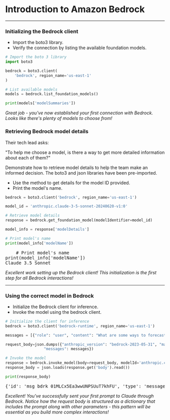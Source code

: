 # Introduction to Amazon Bedrock
---
### Initializing the Bedrock client
* Import the boto3 library.
* Verify the connection by listing the available foundation models.
```python
# Import the boto 3 library
import boto3

bedrock = boto3.client(
    'bedrock', region_name='us-east-1'
)

# List available models
models = bedrock.list_foundation_models()

print(models['modelSummaries'])
```
*Great job - you've now established your first connection with Bedrock. Looks like there's plenty of models to choose from!*
### Retrieving Bedrock model details
Their tech lead asks:

"To help me choose a model, is there a way to get more detailed information about each of them?"

Demonstrate how to retrieve model details to help the team make an informed decision. The boto3 and json libraries have been pre-imported.
* Use the method to get details for the model ID provided.
* Print the model's name.
```python
bedrock = boto3.client('bedrock', region_name='us-east-1')

model_id = 'anthropic.claude-3-5-sonnet-20240620-v1:0'

# Retrieve model details
response = bedrock.get_foundation_model(modelIdentifier=model_id)

model_info = response['modelDetails']

# Print model's name
print(model_info['modelName'])
```
<pre>
    # Print model's name
print(model_info['modelName'])
Claude 3.5 Sonnet
</pre>
    
*Excellent work setting up the Bedrock client! This initialization is the first step for all Bedrock interactions!*

---
### Using the correct model in Bedrock
* Initialize the Bedrock client for inference.
* Invoke the model using the bedrock client.
```python
# Initialize the client for inference
bedrock = boto3.client('bedrock-runtime', region_name='us-east-1')

messages = [{"role": "user", "content": "What are some ways to forecast customer demand?"}]

request_body=json.dumps({"anthropic_version": "bedrock-2023-05-31", "max_tokens": 20,
                 "messages": messages})  

# Invoke the model
response = bedrock.invoke_model(body=request_body, modelId='anthropic.claude-3-5-sonnet-20240620-v1:0')
response_body = json.loads(response.get('body').read())

print(response_body)
```
<pre>{'id': 'msg_bdrk_01MLCx5Ea3wwUNPSUuT7khFU', 'type': 'message', 'role': 'assistant', 'model': 'claude-3-5-sonnet-20240620', 'content': [{'type': 'text', 'text': 'Forecasting customer demand is crucial for businesses to plan their operations, inventory, and resources effectively.'}], 'stop_reason': 'max_tokens', 'stop_sequence': None, 'usage': {'input_tokens': 16, 'output_tokens': 20}}
</pre>

*Excellent! You've successfully sent your first prompt to Claude through Bedrock. Notice how the request body is structured as a dictionary that includes the prompt along with other parameters - this pattern will be essential as you build more complex interactions!*

